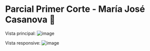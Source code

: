 # Parcial Primer Corte - María José Casanova 🚀

Vista principal:
![image](https://github.com/mapache17/react-parcial-corte1/assets/91903899/263300ee-8de1-48ba-9b43-d4eb35d9dccd)


Vista responsive:
![image](https://github.com/mapache17/react-parcial-corte1/assets/91903899/ac8c3f4d-a196-43e6-9a44-ada2becff286)
